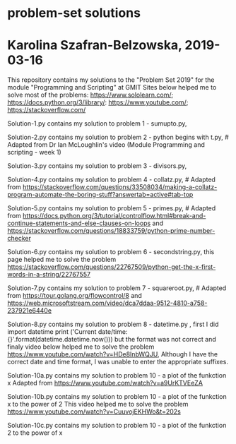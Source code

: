 # problem-set solutions
# Karolina Szafran-Belzowska, 2019-03-16

This repository contains my solutions to the "Problem Set 2019" for the module "Programming and Scripting" at GMIT
Sites below helped me to solve most of the problems:
https://www.sololearn.com/;
https://docs.python.org/3/library/:
https://www.youtube.com/;
https://stackoverflow.com/


Solution-1.py contains my solution to problem 1 - sumupto.py,

Solution-2.py contains my solution to problem 2 - python begins with t.py, # Adapted from Dr Ian McLoughlin's video (Module Programming and scripting - week 1)

Solution-3.py contains my solution to problem 3 - divisors.py,

Solution-4.py contains my solution to problem 4 - collatz.py, # Adapted from https://stackoverflow.com/questions/33508034/making-a-collatz-program-automate-the-boring-stuff?answertab=active#tab-top

Solution-5.py contains my solution to problem 5 - primes.py, # Adapted from https://docs.python.org/3/tutorial/controlflow.html#break-and-continue-statements-and-else-clauses-on-loops and https://stackoverflow.com/questions/18833759/python-prime-number-checker

Solution-6.py contains my solution to problem 6 - secondstring.py, this page helped me to solve the problem https://stackoverflow.com/questions/22767509/python-get-the-x-first-words-in-a-string/22767557

Solution-7.py contains my solution to problem 7 - squareroot.py, # Adapted from https://tour.golang.org/flowcontrol/8 and https://web.microsoftstream.com/video/dca7ddaa-9512-4810-a758-237921e6440e 

Solution-8.py contains my solution to problem 8 - datetime.py , first I did
import datetime
print ('Current date/time: {}'.format(datetime.datetime.now())) 
but the format was not correct and finaly video below helped me to solve the problem
https://www.youtube.com/watch?v=HDe8InbWQJU, 
Although I have the correct date and time format, I was unable to enter the appropriate suffixes.

Solution-10a.py contains my solution to problem 10 - a plot of the funkction x
Adapted from https://www.youtube.com/watch?v=a9UrKTVEeZA

Solution-10b.py contains my solution to problem 10 - a plot of the funkction x to the power of 2
This video helped me to solve the problem
https://www.youtube.com/watch?v=CuuvojEKHWo&t=202s

Solution-10c.py contains my solution to problem 10 - a plot of the funkction 2 to the power of x
